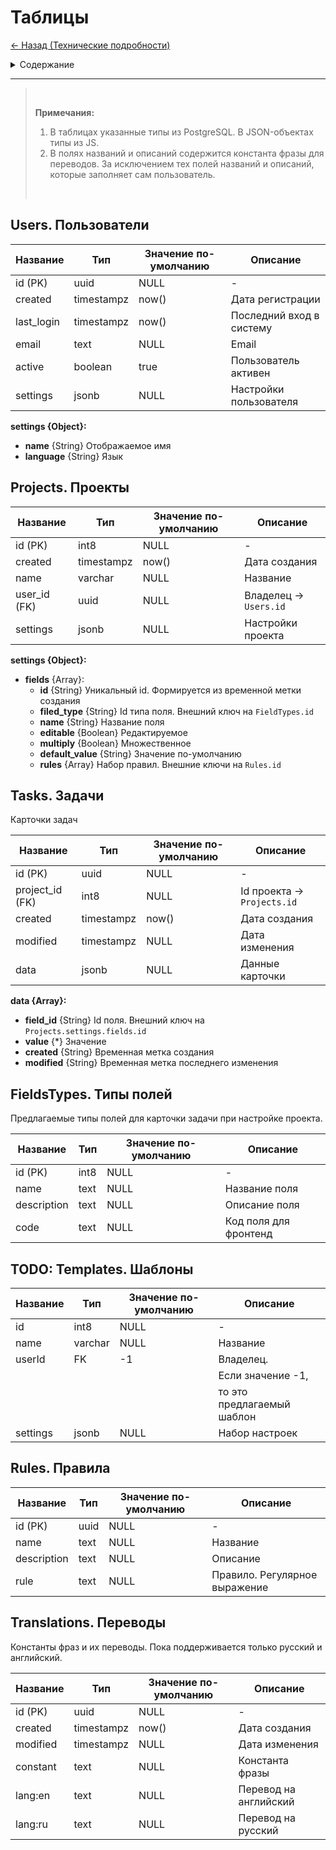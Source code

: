# Таблицы

[<- Назад (Технические подробности)](./index.md)

<details> 
  <summary>Содержание</summary>
  <ul>
    <li><a href=#users>Пользователи</a>
    <li><a href=#projects>Проекты</a>
    <li><a href=#tasks>Задачи</a>
    <li><a href=#fields>Типы полей</a>
    <li><a href=#templates>TODO: Шаблоны</a>
    <li><a href=#rules>Правила</a>
    <li><a href=#translations>Переводы</a>
  </ul>
</details>

---

> <br>
>
> **Примечания:**
> <br>
> 
> 1. В таблицах указанные типы из PostgreSQL. В JSON-объектах типы из JS.
> 2. В полях названий и описаний содержится константа фразы для переводов. За исключением тех полей названий и описаний, которые заполняет сам пользователь.
>
> <br>

## Users. Пользователи <a name="users" id="users"></a>

| Название   | Тип        | Значение по-умолчанию | Описание                 |
|------------|------------|-----------------------|--------------------------|
| id (PK)    | uuid       | NULL                  | -                        |
| created    | timestampz | now()                 | Дата регистрации         |
| last_login | timestampz | now()                 | Последний вход в систему |
| email      | text       | NULL                  | Email                    |
| active     | boolean    | true                  | Пользователь активен     |
| settings   | jsonb      | NULL                  | Настройки пользователя   |

**settings {Object}:**

- **name** {String} Отображаемое имя
- **language** {String} Язык

## Projects. Проекты <a name="projects" id="projects"></a>

| Название     | Тип        | Значение по-умолчанию | Описание               |
|--------------|------------|-----------------------|------------------------|
| id (PK)      | int8       | NULL                  | -                      |
| created      | timestampz | now()                 | Дата создания          |
| name         | varchar    | NULL                  | Название               |
| user_id (FK) | uuid       | NULL                  | Владелец -> `Users.id` |
| settings     | jsonb      | NULL                  | Настройки проекта      |

**settings {Object}:**

- **fields** {Array}:
  - **id** {String} Уникальный id. Формируется из временной метки создания
  - **filed_type** {String} Id типа поля. Внешний ключ на `FieldTypes.id`
  - **name** {String} Название поля
  - **editable** {Boolean} Редактируемое
  - **multiply** {Boolean} Множественное
  - **default_value** {String} Значение по-умолчанию
  - **rules** {Array} Набор правил. Внешние ключи на `Rules.id`

## Tasks. Задачи <a name="tasks" id="tasks"></a>

Карточки задач

| Название        | Тип        | Значение по-умолчанию | Описание                    |
|-----------------|------------|-----------------------|-----------------------------|
| id (PK)         | uuid       | NULL                  | -                           |
| project_id (FK) | int8       | NULL                  | Id проекта -> `Projects.id` |
| created         | timestampz | now()                 | Дата создания               |
| modified        | timestampz | NULL                  | Дата изменения              |
| data            | jsonb      | NULL                  | Данные карточки             |

**data {Array}:**

- **field_id** {String} Id поля. Внешний ключ на `Projects.settings.fields.id`
- **value** {*} Значение
- **created** {String} Временная метка создания
- **modified** {String} Временная метка последнего изменения

## FieldsTypes. Типы полей <a name="fields" id="fields"></a>

Предлагаемые типы полей для карточки задачи при настройке проекта.

| Название    | Тип  | Значение по-умолчанию | Описание              |
|-------------|------|-----------------------|-----------------------|
| id (PK)     | int8 | NULL                  | -                     |
| name        | text | NULL                  | Название поля         |
| description | text | NULL                  | Описание поля         |
| code        | text | NULL                  | Код поля для фронтенд |

## TODO: Templates. Шаблоны <a name="templates" id="templates"></a>

| Название | Тип     | Значение по-умолчанию | Описание                   |
|----------|---------|-----------------------|----------------------------|
| id       | int8    | NULL                  | -                          |
| name     | varchar | NULL                  | Название                   |
| userId   | FK      | -1                    | Владелец.                  |
|          |         |                       | Если значение -1,          |
|          |         |                       | то это предлагаемый шаблон |
| settings | jsonb   | NULL                  | Набор настроек             |

## Rules. Правила

| Название    | Тип  | Значение по-умолчанию | Описание                      |
|-------------|------|-----------------------|-------------------------------|
| id (PK)     | uuid | NULL                  | -                             |
| name        | text | NULL                  | Название                      |
| description | text | NULL                  | Описание                      |
| rule        | text | NULL                  | Правило. Регулярное выражение |

## Translations. Переводы <a name="translations" id="translations"></a>

Константы фраз и их переводы. Пока поддерживается только русский и английский.

| Название | Тип        | Значение по-умолчанию | Описание              |
|----------|------------|-----------------------|-----------------------|
| id (PK)  | uuid       | NULL                  | -                     |
| created  | timestampz | now()                 | Дата создания         |
| modified | timestampz | NULL                  | Дата изменения        |
| constant | text       | NULL                  | Константа фразы       |
| lang:en  | text       | NULL                  | Перевод на английский |
| lang:ru  | text       | NULL                  | Перевод на русский    |

